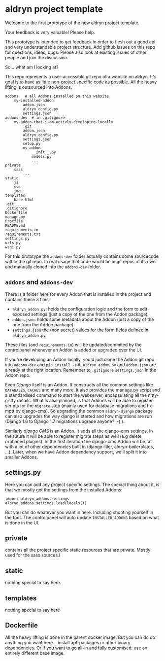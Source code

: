 # aldryn project template

Welcome to the first prototype of the new aldryn project template.

Your feedback is very valuable! Please help.

This prototype is intended to get feedback in order to flesh out a good api
and very understandable project structure. Add github issues on this repo for
questions, ideas, bugs. Please also look at existing issues of other people and
join the discussion.

So... what am I looking at?

This repo represents a user-accessible git repo of a website on aldryn. It's
goal is to have as little non-project specific code as possible. All the heavy
lifting is outsourced into Addons.

```
addons   # all Addons installed on this website
    my-installed-addon
        addon.json
        aldryn_config.py
        settings.json
addons-dev  # in .gitignore
    my-addon-that-i-am-activly-developing-locally   
        .git
        addon.json
        aldryn_config.py
        settings.json
        setup.py
        my_addon
            __init__.py
            models.py
            ...
private
    sass
        ...
static
    js
    css
    img
templates
    base.html
.git
.gitignore
Dockerfile
manage.py
Procfile
README.md
requirements.in
requirements.txt
settings.py
urls.py
wsgi.py
```

For this prototype the ``addons-dev`` folder actually contains some sourcecode
within the git repo. In real usage that code would be in git repos of its own
and manually cloned into the ``addons-dev`` folder.

## ``addons`` and ``addons-dev``

There is a folder here for every Addon that is installed in the project and 
contains these 3 files:

* ``aldryn_addon.py``: holds the configuration logic and the form to edit exposed settings (just a copy of the one from the Addon package)
* ``addon.json``: holds some metadata about the Addon (just a copy of the one from the Addon package)
* ``settings.json`` the (non secret) values for the form fields defined in ``aldryn_addon.py``

These files (and ``requirements.in``) will be updated/commited by the
controlpanel whenever an Addon is added or upgraded over the UI.

If you're developing an Addon locally, you'd just clone the Addon git repo
into ``addons-dev`` and ``pip install -e`` it.
``aldryn_addon.py`` and ``addon.json`` are already at the right location.
Remember to ``.gitignore`` ``settings.json`` in the Addon repo.

Even *Django* itself is an Addon. It constructs all the common settings like
``DATABASES``, ``CACHES`` and many more. It also provides the manage.py script
and a standardised command to start the webserver, encapsulating all the 
nitty-gritty details. What is also planned, is that Addons will be able to
register scripts for the ``migrate`` step (mainly used for database
migrations and fix-mptt by django-cms).
So upgrading the common ``aldryn-django`` package can also
upgrades the way django is started and how migrations are run (Django 1.6 to
Django 1.7 migrations upgrade anyone? ;-) ).
 
Similarly *django CMS* is an Addon. It adds all the django-cms settings. In 
the future it will be able to register migrate steps as well
(e.g delete orphaned plugins).
In the first iteration the django-cms Addon will be fat with a lot of other
dependencies built in (django-filer, aldryn-boilerplates, ...). Later, when
we have Addon dependency support, we'll split it into smaller Addons.


## settings.py

Here you can add any project specific settings. The special thing about it, is
that we mostly get the settings from the installed Addons:

```
import aldryn_addons.settings
aldryn_addons.settings.load(locals())
```

But you can do whatever you want in here. Including shooting yourself in the
foot. The controlpanel will auto update ``INSTALLED_ADDONS`` based on what
is done in the UI.

## private

contains all the project specific static resources that are private. Mostly
used for the sass sources.l

## static

nothing special to say here.

## templates

nothing special to say here

## Dockerfile

All the heavy lifting is done in the parent docker image. But you can do
do anything you want here... install apt-packages or other binary
dependencies.
Or if you want to go all-in and fully customised: use an entirely different
base image.
